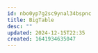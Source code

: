 ```yaml
---
id: nbo0yp7g2sc9ynal34bspnc
title: BigTable
desc: ""
updated: 2024-12-15T22:35
created: 1641934635047
---
```


